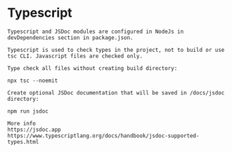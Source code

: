 # Typescript

    Typescript and JSDoc modules are configured in NodeJs in devDependencies section in package.json.
    
    Typescript is used to check types in the project, not to build or use tsc CLI. Javascript files are checked only.

    Type check all files without creating build directory:

    npx tsc --noemit
    
    Create optional JSDoc documentation that will be saved in /docs/jsdoc directory:
    
    npm run jsdoc

    More info
    https://jsdoc.app
    https://www.typescriptlang.org/docs/handbook/jsdoc-supported-types.html